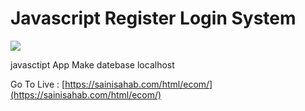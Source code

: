 # Javascript Register Login System

<img src="https://raw.githubusercontent.com/vssonusaini/javascript-register-login-system/main/login%20%26%20sing%20up%20app%20img.jpg"/>

javasctipt App Make datebase localhost


Go To Live : [https://sainisahab.com/html/ecom/](https://sainisahab.com/html/ecom/)
